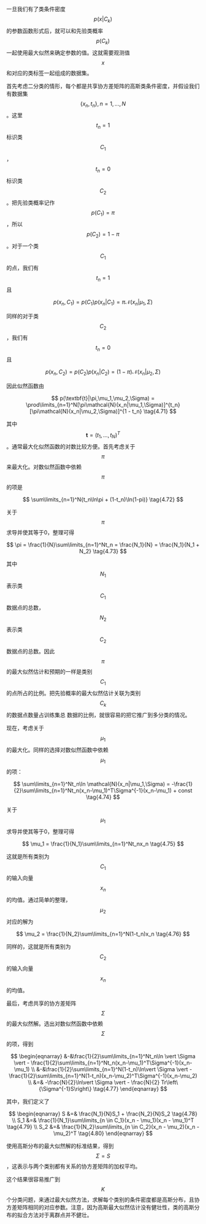 一旦我们有了类条件密度$$ p(x|C_k) $$的参数函数形式后，就可以和先验类概率$$ p(C_k) $$一起使用最大似然来确定参数的值。这就需要观测值$$ x $$和对应的类标签一起组成的数据集。    

首先考虑二分类的情形，每个都是共享协方差矩阵的高斯类条件密度，并假设我们有数据集$$ \{x_n, t_n\}, n = 1,...,N $$。这里$$ t_n = 1 $$标识类$$ C_1 $$，$$ t_n = 0 $$标识类$$ C_2 $$。把先验类概率记作$$ p(C_1) = \pi $$，所以$$ p(C_2) = 1 - \pi $$。对于一个类$$ C_1 $$的点，我们有$$ t_n = 1 $$且

$$
p(x_n, C_1) = p(C_1)p(x_n|C_1) = \pi\mathcal{N}(x_n|\mu_1,\Sigma)
$$

同样的对于类$$ C_2 $$，我们有$$ t_n = 0 $$且

$$
p(x_n, C_2) = p(C_2)p(x_n|C_2) = (1 - \pi)\mathcal{N}(x_n|\mu_2,\Sigma)
$$

因此似然函数由

$$
p(\textbf{t}|\pi,\mu_1,\mu_2,\Sigma) = \prod\limits_{n=1}^N[\pi\mathcal{N}(x_n|\mu_1,\Sigma)]^{t_n}[\pi\mathcal{N}(x_n|\mu_2,\Sigma)]^{1 - t_n} \tag{4.71}
$$

其中$$ \textbf{t} = (t_1,...,t_N)^T $$。通常最大化似然函数的对数比较方便。首先考虑关于$$ \pi $$来最大化。对数似然函数中依赖$$ \pi $$的项是

$$
\sum\limits_{n=1}^N{t_n\ln\pi + (1-t_n)\ln(1-pi)} \tag{4.72}
$$

关于$$ \pi $$求导并使其等于0，整理可得

$$
\pi = \frac{1}{N}\sum\limits_{n=1}^Nt_n = \frac{N_1}{N} = \frac{N_1}{N_1 + N_2} \tag{4.73}
$$

其中$$ N_1 $$表示类$$ C_1 $$数据点的总数，$$ N_2 $$表示类$$ C_2 $$数据点的总数。因此$$ \pi $$的最大似然估计和预期的一样是类别$$ C_1 $$的点所占的比例。把先验概率的最大似然估计关联为类别$$ C_k $$的数据点数量占训练集总 数据的比例，就很容易的把它推广到多分类的情况。    

现在，考虑关于$$ \mu_1 $$的最大化。同样的选择对数似然函数中依赖$$ \mu_1 $$的项：

$$
\sum\limits_{n=1}^Nt_n\ln \mathcal{N}(x_n|\mu_1,\Sigma) = -\frac{1}{2}\sum\limits_{n=1}^Nt_n(x_n-\mu_1)^T\Sigma^{-1}(x_n-\mu_1) + const \tag{4.74}
$$

关于$$ \mu_1 $$求导并使其等于0，整理可得

$$
\mu_1 = \frac{1}{N_1}\sum\limits_{n=1}^Nt_nx_n \tag{4.75}
$$

这就是所有类别为$$ C_1 $$的输入向量$$ x_n $$的均值。通过简单的整理，$$ \mu_2 $$对应的解为

$$
\mu_2 = \frac{1}{N_2}\sum\limits_{n=1}^N(1-t_n)x_n \tag{4.76}
$$

同样的，这就是所有类别为$$ C_2 $$的输入向量$$ x_n $$的均值。    

最后，考虑共享的协方差矩阵$$ \Sigma $$的最大似然解。选出对数似然函数中依赖$$ \Sigma $$的项，得到

$$
\begin{eqnarray}
&-&\frac{1}{2}\sum\limits_{n=1}^Nt_n\ln \vert \Sigma \vert - \frac{1}{2}\sum\limits_{n=1}^Nt_n(x_n-\mu_1)^T\Sigma^{-1}(x_n-\mu_1) \\
&-&\frac{1}{2}\sum\limits_{n=1}^N(1-t_n)\ln\vert \Sigma \vert - \frac{1}{2}\sum\limits_{n=1}^N(1-t_n)(x_n-\mu_2)^T\Sigma^{-1}(x_n-\mu_2) \\
&=& -\frac{N}{2}\ln\vert \Sigma \vert - \frac{N}{2} Tr\left\{\Sigma^{-1}S\right\} \tag{4.77}
\end{eqnarray}
$$

其中，我们定义了

$$
\begin{eqnarray}
S &=& \frac{N_1}{N}S_1 + \frac{N_2}{N}S_2 \tag{4.78} \\
S_1 &=& \frac{1}{N_1}\sum\limits_{n \in C_1}(x_n - \mu_1)(x_n - \mu_1)^T \tag{4.79} \\
S_2 &=& \frac{1}{N_2}\sum\limits_{n \in C_2}(x_n - \mu_2)(x_n - \mu_2)^T \tag{4.80}
\end{eqnarray}
$$

使用高斯分布的最大似然解的标准结果，得到$$ \Sigma = S $$，这表示与两个类别都有关系的协方差矩阵的加权平均。    

这个结果很容易推广到$$ K $$个分类问题，来通过最大似然方法，求解每个类别的条件密度都是高斯分布，且协方差矩阵相同的对应参数。注意，因为高斯最大似然估计没有健壮性，类的高斯分布的拟合方法对于离群点并不健壮。    


